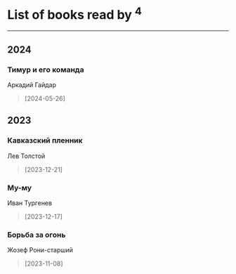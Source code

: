 # List of books read by [](https://plus.google.com/u/0/115095777313809768381/)<sup>4</sup>
---

## 2024

### Тимур и его команда
Аркадий Гайдар
> [2024-05-26] 



## 2023

### Кавказский пленник
Лев Толстой
> [2023-12-21] 


### Му-му
Иван Тургенев
> [2023-12-17] 


### Борьба за огонь
Жозеф Рони-старший
> [2023-11-08] 



